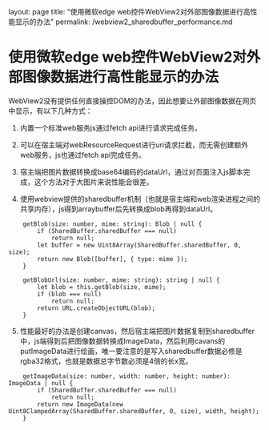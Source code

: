 layout: page
title: "使用微软edge web控件WebView2对外部图像数据进行高性能显示的办法"
permalink: /webview2_sharedbuffer_performance.md

# 使用微软edge web控件WebView2对外部图像数据进行高性能显示的办法

WebView2没有提供任何直接操控DOM的办法，因此想要让外部图像数据在网页中显示，有以下几种方式：

1. 内置一个标准web服务js通过fetch api进行请求完成任务。

2. 可以在宿主端对webResourceRequest进行uri请求拦截，而无需创建额外web服务，js也通过fetch api完成任务。

3. 宿主端把图片数据转换成base64编码的dataUrl，通过对页面注入js脚本完成，这个方法对于大图片来说性能会很差。

4. 使用webview提供的sharedbuffer机制（也就是宿主端和web渲染进程之间的共享内存），js得到arraybuffer后先转换成blob再得到dataUrl。

```
    getBlob(size: number, mime: string): Blob | null {
        if (SharedBuffer.sharedBuffer === null)
            return null;
        let buffer = new Uint8Array(SharedBuffer.sharedBuffer, 0, size);
        return new Blob([buffer], { type: mime });
    }

    getBlobUrl(size: number, mime: string): string | null {
        let blob = this.getBlob(size, mime);
        if (blob === null)
            return null;
        return URL.createObjectURL(blob);
    }
```

5. 性能最好的办法是创建canvas，然后宿主端把图片数据复制到sharedbuffer中，js端得到后把图像数据转换成ImageData，然后利用cavans的putImageData进行绘画，唯一要注意的是写入sharedbuffer数据必修是rgba32格式，也就是数据总字节数必须是4倍的长x宽。

```   
    getImageData(size: number, width: number, height: number): ImageData | null {
        if (SharedBuffer.sharedBuffer === null)
            return null;
        return new ImageData(new Uint8ClampedArray(SharedBuffer.sharedBuffer, 0, size), width, height);
    }
```
